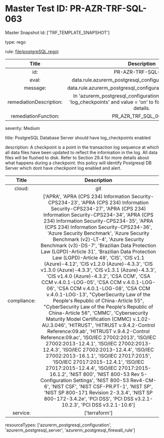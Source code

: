 



# Master Test ID: PR-AZR-TRF-SQL-063


Master Snapshot Id: ['TRF_TEMPLATE_SNAPSHOT']

type: rego

rule: [file(postgreSQL.rego)]  
  
  
  
  

|Title|Description|
| :---: | :---: |
|id: |PR-AZR-TRF-SQL-063|
|eval: |data.rule.azurerm_postgresql_configuration_log_checkpoints|
|message: |data.rule.azurerm_postgresql_configuration_log_checkpoints_err|
|remediationDescription: |In 'azurerm_postgresql_configuration' resource, set name = 'log_checkpoints' and value = 'on' to fix the issue. Visit <a href='https://registry.terraform.io/providers/hashicorp/azurerm/latest/docs/resources/postgresql_configuration' target='_blank'>here</a> for details.|
|remediationFunction: |PR_AZR_TRF_SQL_063.py|


severity: Medium

title: PostgreSQL Database Server should have log_checkpoints enabled

description: A checkpoint is a point in the transaction log sequence at which all data files have been updated to reflect the information in the log. All data files will be flushed to disk. Refer to Section 29.4 for more details about what happens during a checkpoint. this policy will identify Postgresql DB Server which dont have checkpoint log enabled and alert.  
  
  

|Title|Description|
| :---: | :---: |
|cloud: |git|
|compliance: |['APRA', 'APRA (CPS 234) Information Security-CPS234-23', 'APRA (CPS 234) Information Security-CPS234-27', 'APRA (CPS 234) Information Security-CPS234-34', 'APRA (CPS 234) Information Security-CPS234-35', 'APRA (CPS 234) Information Security-CPS234-36', 'Azure Security Benchmark', 'Azure Security Benchmark (v2)-LT-4', 'Azure Security Benchmark (v3)-DS-7', 'Brazilian Data Protection Law (LGPD)-Article 31', 'Brazilian Data Protection Law (LGPD)-Article 48', 'CIS', 'CIS v1.1 (Azure)-4.12', 'CIS v1.2.0 (Azure)-4.3.3', 'CIS v1.3.0 (Azure)-4.3.3', 'CIS v1.3.1 (Azure)-4.3.3', 'CIS v1.4.0 (Azure)-4.3.2', 'CSA CCM', 'CSA CCM v.4.0.1-LOG-05', 'CSA CCM v.4.0.1-LOG-06', 'CSA CCM v.4.0.1-LOG-08', 'CSA CCM v.4.0.1-LOG-13', "CyberSecurity Law of the People's Republic of China-Article 55", "CyberSecurity Law of the People's Republic of China-Article 56", 'CMMC', 'Cybersecurity Maturity Model Certification (CMMC) v.1.02-AU.3.046', 'HITRUST', 'HITRUST v.9.4.2-Control Reference:09.ab', 'HITRUST v.9.4.2-Control Reference:09.ac', 'ISO/IEC 27002:2013', 'ISO/IEC 27002:2013-12.4.1', 'ISO/IEC 27002:2013-12.4.3', 'ISO/IEC 27002:2013-12.4.4', 'ISO/IEC 27002:2013-16.1.1', 'ISO/IEC 27017:2015', 'ISO/IEC 27017:2015-12.4.1', 'ISO/IEC 27017:2015-12.4.4', 'ISO/IEC 27017:2015-16.1.2', 'NIST 800', 'NIST 800-53 Rev 5-Configuration Settings', 'NIST 800-53 Rev4-CM-6', 'NIST CSF', 'NIST CSF-PR.PT-1', 'NIST SP', 'NIST SP 800-171 Revision 2-3.3.4', 'NIST SP 800-172-3.4.2e', 'PCI DSS', 'PCI DSS v3.2.1-10.2.3', 'PCI DSS v3.2.1-10.6']|
|service: |['terraform']|


resourceTypes: ['azurerm_postgresql_configuration', 'azurerm_postgresql_server', 'azurerm_postgresql_firewall_rule']


[file(postgreSQL.rego)]: https://github.com/prancer-io/prancer-compliance-test/tree/master/azure/terraform/postgreSQL.rego
